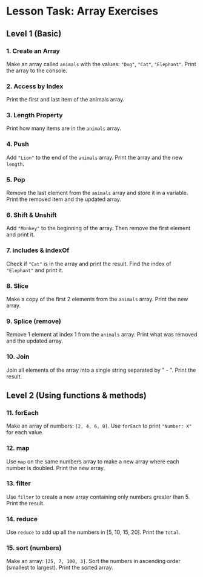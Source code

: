 # Lesson Task: Array Exercises

## Level 1 (Basic)

### 1.	Create an Array
Make an array called `animals` with the values: `"Dog"`, `"Cat"`, `"Elephant"`.
Print the array to the console.

### 2.	Access by Index
Print the first and last item of the animals array.

### 3.	Length Property
Print how many items are in the `animals` array.

### 4.	Push
Add `"Lion"` to the end of the `animals` array.
Print the array and the new `length`.

### 5.	Pop
Remove the last element from the `animals` array and store it in a variable.
Print the removed item and the updated array.

### 6.	Shift & Unshift
Add `"Monkey"` to the beginning of the array.
Then remove the first element and print it.

### 7.	includes & indexOf
Check if `"Cat"` is in the array and print the result.
Find the index of `"Elephant"` and print it.

### 8.	Slice
Make a copy of the first 2 elements from the `animals` array.
Print the new array.

### 9.	Splice (remove)
Remove 1 element at index 1 from the `animals` array.
Print what was removed and the updated array.

### 10.	Join
Join all elements of the array into a single string separated by " - ".
Print the result.


## Level 2 (Using functions & methods)

### 11.	forEach
Make an array of numbers: `[2, 4, 6, 8]`.
Use `forEach` to print `"Number: X"` for each value.

### 12.	map
Use `map` on the same numbers array to make a new array where each number is doubled.
Print the new array.

### 13.	filter
Use `filter` to create a new array containing only numbers greater than 5.
Print the result.

### 14.	reduce
Use `reduce` to add up all the numbers in [5, 10, 15, 20].
Print the `total`.

### 15.	sort (numbers)
Make an array: `[25, 7, 100, 3]`.
Sort the numbers in ascending order (smallest to largest).
Print the sorted array.